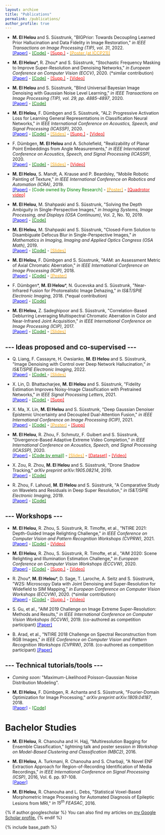 ```yaml
---
layout: archive
title: "Publications"
permalink: /publications/
author_profile: true
---
```


- **M. El Helou**  and S. Süsstrunk, "BIGPrior: Towards Decoupling Learned Prior Hallucination and Data Fidelity in Image Restoration," *in IEEE Transactions on Image Processing (TIP), vol. 31*, 2022.  
[<span style="color:blue">[Paper]</span>](https://infoscience.epfl.ch/record/291164?&ln=en) - [<span style="color:green">[Code]</span>](https://github.com/majedelhelou/BIGPrior) - [<span style="color:red">[Supp.]</span>](https://github.com/majedelhelou/BIGPrior/blob/main/BIGPrior_supplementary_material.pdf) - [<span style="color:orange">[Poster (at ICCP21)]</span>](https://github.com/majedelhelou/majedelhelou.github.io/blob/master/_pages/BIGPrior_ICCP21_Poster.pdf)

- **M. El Helou**\*, R. Zhou\*  and S. Süsstrunk, "Stochastic Frequency Masking to Improve Super-Resolution and Denoising Networks," *in European Conference on Computer Vision (ECCV)*, 2020. (\*similar contribution)  
[<span style="color:blue">[Paper]</span>](https://infoscience.epfl.ch/record/278794?ln=en) - [<span style="color:green">[Code]</span>](https://github.com/majedelhelou/SFM) - [<span style="color:red">[Supp.]</span>](https://github.com/majedelhelou/SFM/blob/master/SFM_supp.pdf) - [<span style="color:red">[Video]</span>](https://www.youtube.com/watch?v=9ndox0p2gFg)

- **M. El Helou** and S. Süsstrunk, "Blind Universal Bayesian Image Denoising with Gaussian Noise Level Learning," *in IEEE Transactions on Image Processing (TIP), vol. 29, pp. 4885-4897*, 2020.  
[<span style="color:blue">[Paper]</span>](https://arxiv.org/abs/1907.03029) - [<span style="color:green">[Code]</span>](https://github.com/majedelhelou/BUIFD)

- **M. El Helou**, F. Dümbgen and S. Süsstrunk, "AL2: Progressive Activation Loss for Learning General Representations in Classification Neural Networks," *in IEEE International Conference on Acoustics, Speech, and Signal Processing (ICASSP)*, 2020.  
[<span style="color:blue">[Paper]</span>](https://infoscience.epfl.ch/record/274623/) - [<span style="color:green">[Code]</span>](https://github.com/majedelhelou/AL2) - [<span style="color:orange">[Slides]</span>](AL2_slides.pdf) - [<span style="color:red">[Supp.]</span>](https://infoscience.epfl.ch/record/271444) - [<span style="color:red">[Video]</span>](AL2_video.mp4)

- F. Dümbgen, **M. El Helou** and A. Scholefield, "Realizability of Planar Point Embeddings from Angle Measurements," *in IEEE International Conference on Acoustics, Speech, and Signal Processing (ICASSP)*, 2020.  
[<span style="color:blue">[Paper]</span>](https://infoscience.epfl.ch/record/274650/) - [<span style="color:green">[Code]</span>](https://github.com/duembgen/AngleRealizability) - [<span style="color:orange">[Slides]</span>](AngleRealizability_slides.pdf) - [<span style="color:red">[Video]</span>](https://youtu.be/XZi0NK60NCI)

- **M. El Helou**, S. Mandt, A. Krause and P. Beardsley, "Mobile Robotic Painting of Texture," *in IEEE International Conference on Robotics and Automation (ICRA)*, 2019.  
[<span style="color:blue">[Paper]</span>](https://infoscience.epfl.ch/record/265370/) - <span style="color:green">[Code owned by Disney Research]</span> - [<span style="color:orange">[Poster]</span>](ICRA_A0.pdf) - [<span style="color:red">[Quadrotor video]</span>](https://youtu.be/YTvr3jCsf0o)

- **M. El Helou**, M. Shahpaski and S. Süsstrunk, "Solving the Depth Ambiguity in Single-Perspective Images," *in Imaging Systems, Image Processing, and Displays (OSA Continuum)*, Vol. 2, No. 10, 2019.  
[<span style="color:blue"> [Paper]</span>](https://infoscience.epfl.ch/record/270833) - [<span style="color:green"> [Code]</span>](blur_disambiguation.md)

- **M. El Helou**, M. Shahpaski and S. Süsstrunk, "Closed-Form Solution to Disambiguate Defocus Blur in Single-Perspective Images," *in Mathematics in Imaging, Imaging and Applied Optics Congress (OSA Math)*, 2019.  
[<span style="color:blue"> [Paper]</span>](https://infoscience.epfl.ch/record/264918) - [<span style="color:green"> [Code]</span>](blur_disambiguation.md) - [<span style="color:orange"> [Slides]</span>](OSA_presentation.pdf)

- **M. El Helou**, F. Dümbgen and S. Süsstrunk, "AAM: an Assessment Metric of Axial Chromatic Aberration," *in IEEE International Conference on Image Processing (ICIP)*, 2018.  
[<span style="color:blue"> [Paper]</span>](https://infoscience.epfl.ch/record/255464) - [<span style="color:green"> [Code]</span>](https://github.com/duembgen/AAM_ICIP18) - [<span style="color:orange"> [Poster]</span>](AAM_poster.pdf)

- F. Dümbgen\*, **M. El Helou**\*, N. Gucevska and S. Süsstrunk, "Near-Infrared Fusion for Photorealistic Image Dehazing," *in IS&T/SPIE Electronic Imaging*, 2018. (\*equal contribution)  
[<span style="color:blue"> [Paper]</span>](https://infoscience.epfl.ch/record/253201) - [<span style="color:green"> [Code] </span>](https://github.com/duembgen/NIRdehazing)

- **M. El Helou**, Z. Sadeghipoor and S. Süsstrunk, "Correlation-Based Deblurring Leveraging Multispectral Chromatic Aberration in Color and Near-Infrared Joint Acquisition," *in IEEE International Conference on Image Processing (ICIP)*, 2017.  
[<span style="color:blue"> [Paper]</span>](https://infoscience.epfl.ch/record/231919) - [<span style="color:green"> [Code]</span>](https://github.com/majedelhelou/Multispectral_Deblurring) - [<span style="color:orange"> [Slides]</span>](MSDeblur_presentation.pdf)


## --- Ideas proposed and co-supervised ---
- Q. Liang, F. Cassayre, H. Owsianko, **M. El Helou** and S. Süsstrunk, "Image Denoising with Control over Deep Network Hallucination,"  *in IS&T/SPIE Electronic Imaging*, 2022.  
[<span style="color:blue"> [Paper]</span>](https://infoscience.epfl.ch/record/291129?&ln=en) - [<span style="color:green"> [Code] </span>](https://github.com/IVRL/CCID)  - [<span style="color:orange"> [Slides]</span>](CCID2022.pdf)

- X. Lin, D. Bhattacharjee, **M. El Helou** and S. Süsstrunk, "Fidelity Estimation Improves Noisy-Image Classification with Pretrained Networks," *in IEEE Signal Processing Letters*, 2021.  
[<span style="color:blue">[Paper]</span>](https://arxiv.org/abs/2106.00673) - [<span style="color:green">[Code]</span>](https://github.com/IVRL/FG-NIC) - [<span style="color:red">[Supp]</span>](https://github.com/IVRL/FG-NIC/blob/main/materials/supp.pdf)

- X. Ma, X. Lin, **M. El Helou** and S. Süsstrunk, "Deep Gaussian Denoiser Epistemic Uncertainty and Decoupled Dual-Attention Fusion," *in IEEE International Conference on Image Processing (ICIP)*, 2021.  
[<span style="color:blue">[Paper]</span>](http://arxiv.org/abs/2101.04631) - [<span style="color:green">[Code]</span>](https://github.com/IVRL/DEU) - [<span style="color:orange">[Poster]</span>](ICIP2021_poster.pdf) - [<span style="color:red">[Supp]</span>](https://github.com/IVRL/DEU/blob/main/supplementary_material.pdf)

- **M. El Helou**, R. Zhou, F. Schmutz, F. Guibert and S. Süsstrunk, "Divergence-Based Adaptive Extreme Video Completion," *in IEEE International Conference on Acoustics, Speech, and Signal Processing (ICASSP)*, 2020.  
[<span style="color:blue">[Paper]</span>](https://infoscience.epfl.ch/record/277003/) - [<span style="color:green">[Code by email]</span>](https://github.com/majedelhelou/) - [<span style="color:orange">[Slides]</span>](ADEFAN_slides.pdf) - [<span style="color:red">[Dataset]</span>](https://ieee-dataport.org/documents/extreme-video-completion-dataset) - [<span style="color:red">[Video]</span>](ADEFAN_video.mp4)

- X. Zou, R. Zhou, **M. El Helou** and S. Süsstrunk, "Drone Shadow Tracking," *arXiv preprint arXiv:1905.08214*, 2019.  
[<span style="color:blue"> [Paper]</span>](https://arxiv.org/abs/1905.08214) - [<span style="color:green"> [Code] </span>](https://github.com/IVRL/Drone-Shadow-Tracking)

- R. Zhou, F. Lahoud, **M. El Helou** and S. Süsstrunk, "A Comparative Study on Wavelets and Residuals in Deep Super Resolution," *in IS&T/SPIE Electronic Imaging*, 2019.  
[<span style="color:blue"> [Paper]</span>](https://infoscience.epfl.ch/record/262784?ln=en) - [<span style="color:green"> [Code] </span>](https://github.com/IVRL/Deep-Super-Resolution)


## --- Workshops ---
- **M. El Helou**, R. Zhou, S. Süsstrunk, R. Timofte, et al., "NTIRE 2021: Depth-Guided Image Relighting Challenge," *in IEEE Conference on Computer Vision and Pattern Recognition Workshops (CVPRW)*, 2021.  
[<span style="color:blue">[Paper]</span>](https://arxiv.org/abs/2104.13365) - [<span style="color:green">[Code]</span>](https://github.com/majedelhelou/VIDIT) - [<span style="color:red">[Video]</span>](https://youtu.be/TSpct2FGCBw)

- **M. El Helou**, R. Zhou, S. Süsstrunk, R. Timofte, et al., "AIM 2020: Scene Relighting and Illumination Estimation Challenge," *in European Conference on Computer Vision Workshops (ECCVW)*, 2020.  
[<span style="color:blue">[Paper]</span>](https://arxiv.org/abs/2009.12798) - [<span style="color:green">[Code]</span>](https://github.com/majedelhelou/VIDIT) - [<span style="color:red">[Supp.]</span>](https://github.com/majedelhelou/VIDIT/blob/master/AIM_2020_Relighting_Supp.pdf) - [<span style="color:red">[Video]</span>](https://www.youtube.com/watch?v=Zn7R0fbXJZw)

- R. Zhou\*, **M. El Helou**\*, D. Sage, T. Laroche, A. Seitz and S. Süsstrunk, "W2S: Microscopy Data with Joint Denoising and Super-Resolution for Widefield to SIM Mapping," *in European Conference on Computer Vision Workshops (ECCVW)*, 2020. (\*similar contribution)  
[<span style="color:blue">[Paper]</span>](https://arxiv.org/abs/2003.05961) - [<span style="color:green">[Code]</span>](https://github.com/ivrl/w2s) - [<span style="color:red">[Supp.]</span>](https://github.com/IVRL/w2s/blob/master/w2s_supp.pdf) - [<span style="color:red">[Video]</span>](https://www.youtube.com/watch?v=mStALVFBcSA)

- S. Gu, et al., "AIM 2019 Challenge on Image Extreme Super-Resolution: Methods and Results," *in IEEE International Conference on Computer Vision Workshops (ICCVW)*, 2019. (co-authored as competition participant) 
[<span style="color:blue"> [Paper]</span>](https://www.research-collection.ethz.ch/handle/20.500.11850/391538)

- B. Arad, et al., "NTIRE 2018 Challenge on Spectral Reconstruction from RGB Images," *in IEEE Conference on Computer Vision and Pattern Recognition Workshops (CVPRW)*, 2018. (co-authored as competition participant) 
[<span style="color:blue"> [Paper]</span>](http://openaccess.thecvf.com/content_cvpr_2018_workshops/w13/html/Arad_NTIRE_2018_Challenge_CVPR_2018_paper.html)


## --- Technical tutorials/tools ---
- *Coming soon:* "Maximum-Likelihood Poisson-Gaussian Noise Distribution Modeling".

- **M. El Helou**, F. Dümbgen, R. Achanta and S. Süsstrunk, "Fourier-Domain Optimization for Image Processing," *arXiv preprint arXiv:1809.04187*, 2018.  
[<span style="color:blue"> [Paper]</span>](https://arxiv.org/abs/1809.04187) - [<span style="color:green"> [Code] </span>](https://github.com/duembgen/fourier-deconv)


  
# Bachelor Studies
- **M. El Helou**, R. Chanouha and H. Hajj, "Multiresolution Bagging for Ensemble Classification," lightning talk and poster session *in Workshop on Model-Based Clustering and Classification (MBC2)*, 2016.

- **M. El Helou**, A. Turkmani, R. Chanouha and S. Charbaji, "A Novel ENF Extraction Approach for Region-of-Recording Identification of Media Recordings," *in IEEE International Conference on Signal Processing (ICSP)*, 2016, Vol. 6. pp. 97-108.  
[<span style="color:blue"> [Paper]</span>](http://aircconline.com/csit/csit652.pdf#page=107)

- **M. El Helou**, R. Chanouha and L. Debs, "Statistical Voxel-Based Morphometric Image Processing for Automated Diagnosis of Epileptic Lesions from MRI," *in 15<sup>th</sup> FEASAC*, 2016.

{% if author.googlescholar %}
  You can also find my articles on <u><a href="{{author.googlescholar}}">my Google Scholar profile</a>.</u>
{% endif %}

{% include base_path %}

